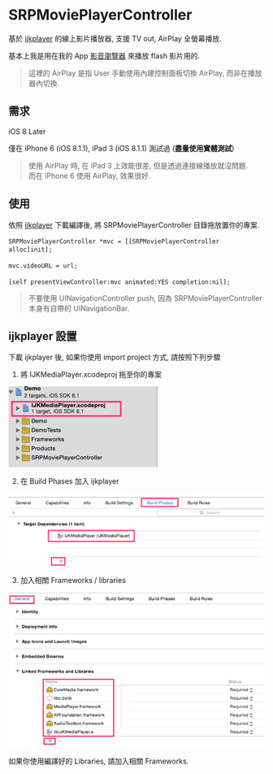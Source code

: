 # SRPMoviePlayerController
基於 [ijkplayer](https://github.com/bbcallen/ijkplayer) 的線上影片播放器, 支援 TV out, AirPlay 全螢幕播放.

基本上我是用在我的 App [影音瀏覽器](https://itunes.apple.com/us/app/ying-yin-liu-lan-qi/id923745389?l=zh&ls=1&mt=8) 來播放 flash 影片用的.

>這裡的 AirPlay 是指 User 手動使用內建控制面板切換 AirPlay, 而非在播放器內切換.

## 需求
iOS 8 Later

僅在 iPhone 6 (iOS 8.1.1), iPad 3 (iOS 8.1.1) 測試過 (__盡量使用實體測試__)

>使用 AirPlay 時, 在 iPad 3 上效能很差, 但是透過連接線播放就沒問題.  
>而在 iPhone 6 使用 AirPlay, 效果很好.

## 使用
依照 [ijkplayer](https://github.com/bbcallen/ijkplayer) 下載編譯後, 將 SRPMoviePlayerController 目錄拖放置你的專案.

```Objc
SRPMoviePlayerController *mvc = [[SRPMoviePlayerController alloc]init];

mvc.videoURL = url;

[self presentViewController:mvc animated:YES completion:nil];
```

>不要使用 UINavigationController push, 因為 SRPMoviePlayerController 本身有自帶的 UINavigationBar.

## ijkplayer 設置
下載 ijkplayer 後, 如果你使用 import project 方式, 請按照下列步驟

1. 將 IJKMediaPlayer.xcodeproj 拖至你的專案

![](README/1.png)

2. 在 Build Phases 加入 ijkplayer

![](README/2.png)

3. 加入相關 Frameworks / libraries

![](README/3.png)

如果你使用編譯好的 Libraries, 請加入相關 Frameworks.